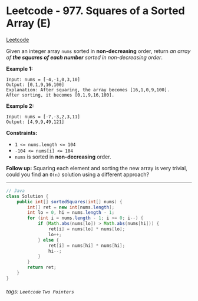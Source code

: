 # Leetcode - 977. Squares of a Sorted Array (E)

[Leetcode](https://leetcode.com/problems/find-the-town-judge/)

Given an integer array `nums` sorted in **non-decreasing** order, return _an array of _**_the squares of each number_**_ sorted in non-decreasing order_.

**Example 1:**
```
Input: nums = [-4,-1,0,3,10]  
Output: [0,1,9,16,100]  
Explanation: After squaring, the array becomes [16,1,0,9,100].  
After sorting, it becomes [0,1,9,16,100].
```
**Example 2:**
```
Input: nums = [-7,-3,2,3,11]  
Output: [4,9,9,49,121]
```
**Constraints:**

-   `1 <= nums.length <= 104`
-   `-104 <= nums[i] <= 104`
-   `nums` is sorted in **non-decreasing** order.

**Follow up:** Squaring each element and sorting the new array is very trivial, could you find an `O(n)` solution using a different approach?

---

```java
// Java  
class Solution {  
    public int[] sortedSquares(int[] nums) {  
        int[] ret = new int[nums.length];  
        int lo = 0, hi = nums.length - 1;  
        for (int i = nums.length - 1; i >= 0; i--) {  
            if (Math.abs(nums[lo]) > Math.abs(nums[hi])) {  
                ret[i] = nums[lo] * nums[lo];  
                lo++;  
            } else {  
                ret[i] = nums[hi] * nums[hi];  
                hi--;  
            }  
        }  
        return ret;  
    }  
}
```

###### tags: `Leetcode` `Two Pointers`